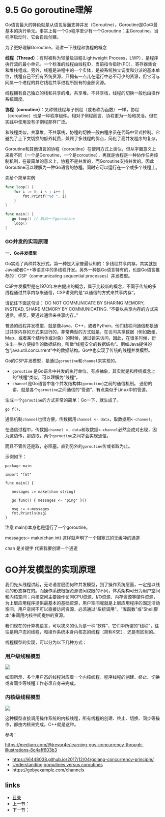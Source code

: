 # 9.5 Go  goroutine理解



Go语言最大的特色就是从语言层面支持并发（Goroutine），Goroutine是Go中最基本的执行单元。事实上每一个Go程序至少有一个Goroutine：主Goroutine。当程序启动时，它会自动创建。

为了更好理解Goroutine，现讲一下线程和协程的概念

**线程（Thread）**：有时被称为轻量级进程(Lightweight Process，LWP），是程序执行流的最小单元。一个标准的线程由线程ID，当前指令指针(PC），寄存器集合和堆栈组成。另外，线程是进程中的一个实体，是被系统独立调度和分派的基本单位，线程自己不拥有系统资源，只拥有一点儿在运行中必不可少的资源，但它可与同属一个进程的其它线程共享进程所拥有的全部资源。

线程拥有自己独立的栈和共享的堆，共享堆，不共享栈，线程的切换一般也由操作系统调度。

**协程（coroutine）**：又称微线程与子例程（或者称为函数）一样，协程（coroutine）也是一种程序组件。相对子例程而言，协程更为一般和灵活，但在实践中使用没有子例程那样广泛。

和线程类似，共享堆，不共享栈，协程的切换一般由程序员在代码中显式控制。它避免了上下文切换的额外耗费，兼顾了多线程的优点，简化了高并发程序的复杂。

Goroutine和其他语言的协程（coroutine）在使用方式上类似，但从字面意义上来看不同（一个是Goroutine，一个是coroutine），再就是协程是一种协作任务控制机制，在最简单的意义上，协程不是并发的，而Goroutine支持并发的。因此Goroutine可以理解为一种Go语言的协程。同时它可以运行在一个或多个线程上。

先给个简单实例

```go
func loop() {
    for i := 0; i < ; i++ {
        fmt.Printf("%d ", i)
    }
}

func main() {
   go loop() // 启动一个goroutine
    loop()
}
```

### GO并发的实现原理

**一、Go并发模型**

Go实现了两种并发形式。第一种是大家普遍认知的：多线程共享内存。其实就是Java或者C++等语言中的多线程开发。另外一种是Go语言特有的，也是Go语言推荐的：CSP（communicating sequential processes）并发模型。

CSP并发模型是在1970年左右提出的概念，属于比较新的概念，不同于传统的多线程通过共享内存来通信，CSP讲究的是“以通信的方式来共享内存”。

请记住下面这句话：
DO NOT COMMUNICATE BY SHARING MEMORY; INSTEAD, SHARE MEMORY BY COMMUNICATING.
“不要以共享内存的方式来通信，相反，要通过通信来共享内存。”

普通的线程并发模型，就是像Java、C++、或者Python，他们线程间通信都是通过共享内存的方式来进行的。非常典型的方式就是，在访问共享数据（例如数组、Map、或者某个结构体或对象）的时候，通过锁来访问，因此，在很多时候，衍生出一种方便操作的数据结构，叫做“线程安全的数据结构”。例如Java提供的包”java.util.concurrent”中的数据结构。Go中也实现了传统的线程并发模型。

Go的CSP并发模型，是通过`goroutine`和`channel`来实现的。

- `goroutine` 是Go语言中并发的执行单位。有点抽象，其实就是和传统概念上的”线程“类似，可以理解为”线程“。
- `channel`是Go语言中各个并发结构体(`goroutine`)之前的通信机制。 通俗的讲，就是各个`goroutine`之间通信的”管道“，有点类似于Linux中的管道。

生成一个`goroutine`的方式非常的简单：Go一下，就生成了。

```
go f();
```

通信机制`channel`也很方便，传数据用`channel <- data`，取数据用`<-channel`。

在通信过程中，传数据`channel <- data`和取数据`<-channel`必然会成对出现，因为这边传，那边取，两个`goroutine`之间才会实现通信。

而且不管传还是取，必阻塞，直到另外的`goroutine`传或者取为止。

示例如下：

```
package main

import "fmt"

func main() {
   
   messages := make(chan string)

   go func() { messages <- "ping" }()

   msg := <-messages
   fmt.Println(msg)
}
```

注意 main()本身也是运行了一个goroutine。

messages:= make(chan int) 这样就声明了一个阻塞式的无缓冲的通道 

chan 是关键字 代表我要创建一个通道 

# GO并发模型的实现原理

我们先从线程讲起，无论语言层面何种并发模型，到了操作系统层面，一定是以线程的形态存在的。而操作系统根据资源访问权限的不同，体系架构可分为用户空间和内核空间；内核空间主要操作访问CPU资源、I/O资源、内存资源等硬件资源，为上层应用程序提供最基本的基础资源，用户空间呢就是上层应用程序的固定活动空间，用户空间不可以直接访问资源，必须通过“系统调用”、“库函数”或“Shell脚本”来调用内核空间提供的资源。

我们现在的计算机语言，可以狭义的认为是一种“软件”，它们中所谓的“线程”，往往是用户态的线程，和操作系统本身内核态的线程（简称KSE），还是有区别的。

线程模型的实现，可以分为以下几种方式：

### 用户级线程模型

![](https://github.com/guyan0319/golang_development_notes/blob/master/images/9.5.1.png?raw=true)

如图所示，多个用户态的线程对应着一个内核线程，程序线程的创建、终止、切换或者同步等线程工作必须自身来完成。

### 内核级线程模型

![](https://github.com/guyan0319/golang_development_notes/blob/master/images/9.5.2.png?raw=true)

这种模型直接调用操作系统的内核线程，所有线程的创建、终止、切换、同步等操作，都由内核来完成。C++就是这种。























参考：

https://medium.com/@trevor4e/learning-gos-concurrency-through-illustrations-8c4aff603b3

- https://i6448038.github.io/2017/12/04/golang-concurrency-principle/
- [Understanding goroutines versus coroutines](https://subscription.packtpub.com/book/application_development/9781783983483/1/ch01lvl1sec10/understanding-goroutines-versus-coroutines)
- https://gobyexample.com/channels



## links

- [目录](https://github.com/guyan0319/golang_development_notes/blob/master/zh/preface.md)
- 上一节：
- 下一节：

